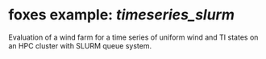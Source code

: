 # foxes example: _timeseries\_slurm_

Evaluation of a wind farm for a time series of uniform wind and TI states
on an HPC cluster with SLURM queue system.
